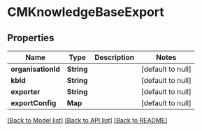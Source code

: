 # CMKnowledgeBaseExport
## Properties

| Name | Type | Description | Notes |
|------------ | ------------- | ------------- | -------------|
| **organisationId** | **String** |  | [default to null] |
| **kbId** | **String** |  | [default to null] |
| **exporter** | **String** |  | [default to null] |
| **exportConfig** | **Map** |  | [default to null] |

[[Back to Model list]](../README.md#documentation-for-models) [[Back to API list]](../README.md#documentation-for-api-endpoints) [[Back to README]](../README.md)

